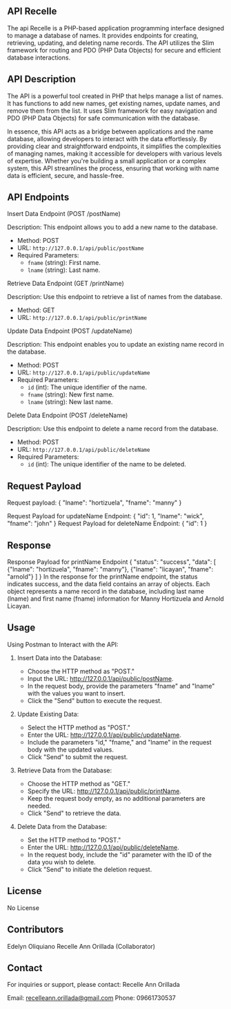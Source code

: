 ## API Recelle

The api Recelle is a PHP-based application programming interface designed to manage a database of names. It provides endpoints for creating, retrieving, updating, and deleting name records. The API utilizes the Slim framework for routing and PDO (PHP Data Objects) for secure and efficient database interactions.

## API Description
The API is a powerful tool created in PHP that helps manage a list of names. It has functions to add new names, get existing names, update names, and remove them from the list. It uses Slim framework for easy navigation and PDO (PHP Data Objects) for safe communication with the database.

In essence, this API acts as a bridge between applications and the name database, allowing developers to interact with the data effortlessly. By providing clear and straightforward endpoints, it simplifies the complexities of managing names, making it accessible for developers with various levels of expertise. Whether you're building a small application or a complex system, this API streamlines the process, ensuring that working with name data is efficient, secure, and hassle-free.


## API Endpoints


Insert Data Endpoint (POST /postName)

Description: This endpoint allows you to add a new name to the database.

- Method: POST
- URL: `http://127.0.0.1/api/public/postName`
- Required Parameters:
  - `fname` (string): First name.
  - `lname` (string): Last name.

Retrieve Data Endpoint (GET /printName)

Description: Use this endpoint to retrieve a list of names from the database.

- Method: GET
- URL: `http://127.0.0.1/api/public/printName`

Update Data Endpoint (POST /updateName)

Description: This endpoint enables you to update an existing name record in the database.

- Method: POST
- URL: `http://127.0.0.1/api/public/updateName`
- Required Parameters:
  - `id` (int): The unique identifier of the name.
  - `fname` (string): New first name.
  - `lname` (string): New last name.

Delete Data Endpoint (POST /deleteName)

Description: Use this endpoint to delete a name record from the database.

- Method: POST
- URL: `http://127.0.0.1/api/public/deleteName`
- Required Parameters:
  - `id` (int): The unique identifier of the name to be deleted.

 


## Request Payload

Request payload: 
{
  "lname": "hortizuela",
  "fname": "manny"
}

Request Payload for updateName Endpoint:
{
  "id": 1,
  "lname": "wick",
  "fname": "john"
}
Request Payload for deleteName Endpoint:
{
  "id": 1
}


 


## Response

Response Payload for printName Endpoint
{
  "status": "success",
  "data": [
    {"lname": "hortizuela", "fname": "manny"},
    {"lname": "licayan", "fname": "arnold"}
  ]
}
In the response for the printName endpoint, the status indicates success, and the data field contains an array of objects. Each object represents a name record in the database, including last name (lname) and first name (fname) information for Manny Hortizuela and Arnold Licayan.


 


## Usage

Using Postman to Interact with the API:

1. Insert Data into the Database:
   - Choose the HTTP method as "POST."
   - Input the URL: http://127.0.0.1/api/public/postName.
   - In the request body, provide the parameters "fname" and "lname" with the values you want to insert.
   - Click the "Send" button to execute the request.

2. Update Existing Data:
   - Select the HTTP method as "POST."
   - Enter the URL: http://127.0.0.1/api/public/updateName.
   - Include the parameters "id," "fname," and "lname" in the request body with the updated values.
   - Click "Send" to submit the request.

3. Retrieve Data from the Database:
   - Choose the HTTP method as "GET."
   - Specify the URL: http://127.0.0.1/api/public/printName.
   - Keep the request body empty, as no additional parameters are needed.
   - Click "Send" to retrieve the data.

4. Delete Data from the Database:
   - Set the HTTP method to "POST."
   - Enter the URL: http://127.0.0.1/api/public/deleteName.
   - In the request body, include the "id" parameter with the ID of the data you wish to delete.
   - Click "Send" to initiate the deletion request.


 


## License

No License


 


## Contributors

Edelyn Oliquiano
Recelle Ann Orillada (Collaborator)


 


## Contact
For inquiries or support, please contact:
Recelle Ann Orillada

Email: recelleann.orillada@gmail.com
Phone: 09661730537
